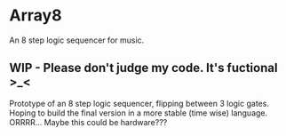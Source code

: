 # Array8
An 8 step logic sequencer for music.

## WIP - Please don't judge my code. It's fuctional >_<
Prototype of an 8 step logic sequencer, flipping between 3 logic gates.
Hoping to build the final version in a more stable (time wise) language. ORRRR... Maybe this could be hardware???
